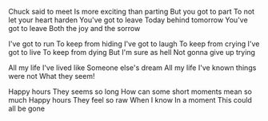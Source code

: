 Chuck said to meet
Is more exciting than parting
But you got to part
To not let your heart harden
You've got to leave
Today behind tomorrow
You've got to leave
Both the joy and the sorrow

I've got to run
To keep from hiding
I've got to laugh
To keep from crying
I've got to live
To keep from dying
But I'm sure as hell
Not gonna give up trying

All my life I've lived like
Someone else's dream
All my life I've known things were not
What they seem!

Happy hours
They seems so long
How can some short moments mean so much
Happy hours
They feel so raw
When I know
In a moment
This could all be gone
